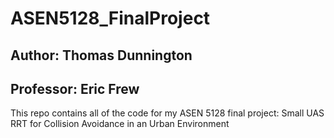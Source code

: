 # ASEN5128_FinalProject
## Author: Thomas Dunnington
## Professor: Eric Frew

This repo contains all of the code for my ASEN 5128 final project: Small UAS RRT for Collision Avoidance in an Urban Environment
